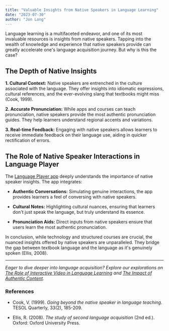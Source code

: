 ```yaml
---
title: "Valuable Insights from Native Speakers in Language Learning"
date: "2023-07-30"
author: "Jon Long"
---
```


Language learning is a multifaceted endeavor, and one of its most invaluable resources is insights from native speakers. Tapping into the wealth of knowledge and experience that native speakers provide can greatly accelerate one's language acquisition journey. But why is this the case?

## The Depth of Native Insights

**1. Cultural Context:** Native speakers are entrenched in the culture associated with the language. They offer insights into idiomatic expressions, cultural references, and the ever-evolving slang that textbooks might miss (Cook, 1999).

**2. Accurate Pronunciation:** While apps and courses can teach pronunciation, native speakers provide the most authentic pronunciation guides. They help learners understand regional accents and variations.

**3. Real-time Feedback:** Engaging with native speakers allows learners to receive immediate feedback on their language use, aiding in quicker rectification of errors.

## The Role of Native Speaker Interactions in Language Player

The [Language Player app](#) deeply understands the importance of native speaker insights. The app integrates:

- **Authentic Conversations:** Simulating genuine interactions, the app provides learners a feel of conversing with native speakers.
  
- **Cultural Notes:** Highlighting cultural nuances, ensuring that learners don't just speak the language, but truly understand its essence.

- **Pronunciation Aids:** Direct inputs from native speakers ensure that users learn the most authentic pronunciation.

In conclusion, while technology and structured courses are crucial, the nuanced insights offered by native speakers are unparalleled. They bridge the gap between textbook language and the language as it's genuinely spoken (Ellis, 2008).

---

*Eager to dive deeper into language acquisition? Explore our explorations on [The Role of Interactive Video in Language Learning](/role-of-interactive-video) and [The Impact of Authentic Content](/impact-of-authentic-content).*

### References

- Cook, V. (1999). *Going beyond the native speaker in language teaching*. TESOL Quarterly, 33(2), 185-209.

- Ellis, R. (2008). *The study of second language acquisition* (2nd ed.). Oxford: Oxford University Press.

